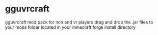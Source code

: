 # gguvrcraft
gguvrcraft  mod pack for non and vr players
drag and drop the .jar files to your mods folder located in your minecraft forge install directory
